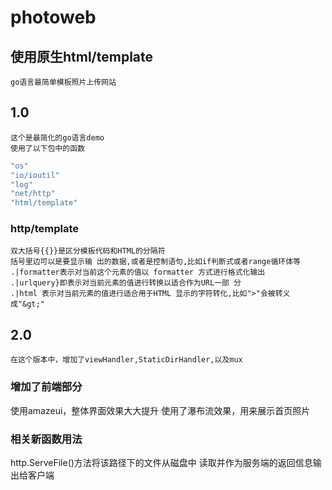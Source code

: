 # photoweb 
## 使用原生html/template
    
	go语言最简单模板照片上传网站
## 1.0
	这个是最简化的go语言demo
	使用了以下包中的函数
	
~~~go
"os"
"io/ioutil"
"log"
"net/http"
"html/template"
~~~
### http/template
	双大括号{{}}是区分模板代码和HTML的分隔符
	括号里边可以是要显示输 出的数据,或者是控制语句,比如if判断式或者range循环体等
	.|formatter表示对当前这个元素的值以 formatter 方式进行格式化输出
	.|urlquery}即表示对当前元素的值进行转换以适合作为URL一部 分
	.|html 表示对当前元素的值进行适合用于HTML 显示的字符转化,比如">"会被转义 成"&gt;"
## 2.0
 	在这个版本中，增加了viewHandler,StaticDirHandler,以及mux
### 增加了前端部分
   使用amazeui，整体界面效果大大提升
   使用了瀑布流效果，用来展示首页照片
### 相关新函数用法
http.ServeFile()方法将该路径下的文件从磁盘中 读取并作为服务端的返回信息输出给客户端
